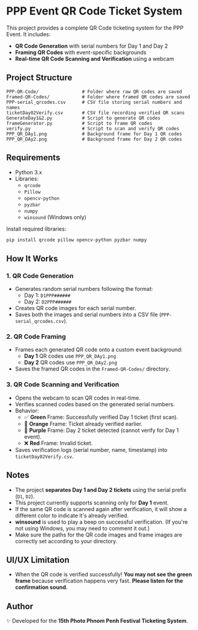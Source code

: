 # PPP Event QR Code Ticket System

This project provides a complete QR Code ticketing system for the PPP Event. It includes:

- **QR Code Generation** with serial numbers for Day 1 and Day 2
- **Framing QR Codes** with event-specific backgrounds
- **Real-time QR Code Scanning and Verification** using a webcam


## Project Structure

```
PPP-QR-Code/                # Folder where raw QR codes are saved
Framed-QR-Codes/            # Folder where framed QR codes are saved
PPP-serial_qrcodes.csv      # CSV file storing serial numbers and names
ticketDay02Verify.csv       # CSV file recording verified QR scans
GenerateDay1&2.py           # Script to generate QR codes
frameGenerator.py           # Script to frame QR codes
verify.py                   # Script to scan and verify QR codes
PPP_QR_DAy1.png             # Background frame for Day 1 QR codes
PPP_QR_DAy2.png             # Background frame for Day 2 QR codes
```

## Requirements

- Python 3.x
- Libraries:
  - `qrcode`
  - `Pillow`
  - `opencv-python`
  - `pyzbar`
  - `numpy`
  - `winsound` (Windows only)

Install required libraries:

```bash
pip install qrcode pillow opencv-python pyzbar numpy
```

## How It Works

### 1. QR Code Generation

- Generates random serial numbers following the format:
  - Day 1: `D1PPP######`
  - Day 2: `D2PPP######`
- Creates QR code images for each serial number.
- Saves both the images and serial numbers into a CSV file (`PPP-serial_qrcodes.csv`).

### 2. QR Code Framing

- Frames each generated QR code onto a custom event background:
  - **Day 1** QR codes use `PPP_QR_DAy1.png`
  - **Day 2** QR codes use `PPP_QR_DAy2.png`
- Saves the framed QR codes in the `Framed-QR-Codes/` directory.

### 3. QR Code Scanning and Verification

- Opens the webcam to scan QR codes in real-time.
- Verifies scanned codes based on the generated serial numbers.
- Behavior:
  - ✅ **Green** Frame: Successfully verified Day 1 ticket (first scan).
  - 🧡 **Orange** Frame: Ticket already verified earlier.
  - 💜 **Purple** Frame: Day 2 ticket detected (cannot verify for Day 1 event).
  - ❌ **Red** Frame: Invalid ticket.
- Saves verification logs (serial number, name, timestamp) into `ticketDay02Verify.csv`.

## Notes

- The project **separates Day 1 and Day 2 tickets** using the serial prefix (`D1`, `D2`).
- This project currently supports scanning only for **Day 1** event.
- If the same QR code is scanned again after verification, it will show a different color to indicate it's already verified.
- **winsound** is used to play a beep on successful verification. (If you're not using Windows, you may need to comment it out.)
- Make sure the paths for the QR code images and frame images are correctly set according to your directory.

## UI/UX Limitation

- When the QR code is verified successfully! **You may not see the green frame** because verification happens very fast. **Please listen for the confirmation sound.**

## Author

✨ Developed for the **15th Photo Phnom Penh Festival Ticketing System**.

